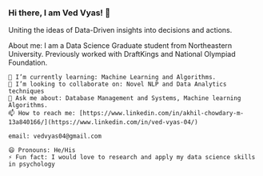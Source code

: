 ### Hi there, I am Ved Vyas! 👋

Uniting the ideas of Data-Driven insights into decisions and actions.

About me: I am a Data Science Graduate student from Northeastern University. Previously worked with DraftKings and National Olympiad Foundation.

    🌱 I’m currently learning: Machine Learning and Algorithms.
    👯 I’m looking to collaborate on: Novel NLP and Data Analytics techniques
    💬 Ask me about: Database Management and Systems, Machine learning Algorithms.
    📫 How to reach me: [https://www.linkedin.com/in/akhil-chowdary-m-13a840166/](https://www.linkedin.com/in/ved-vyas-04/)

    email: vedvyas04@gmail.com

    😄 Pronouns: He/His
    ⚡ Fun fact: I would love to research and apply my data science skills in psychology 
